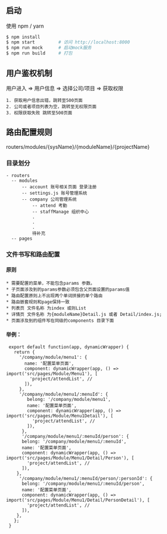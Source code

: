 # 
## 启动

使用 npm / yarn

```bash
$ npm install
$ npm start         # 访问 http://localhost:8000
$ npm run mock		# 启动mock服务
$ npm run build		# 打包
```


## 用户鉴权机制


  用户进入 => 用户信息 => 选择公司/项目 => 获取权限
  
    1. 获取用户信息出错，跳转至500页面
    2. 公司或者项目列表为空，跳转至无权限页面
    3. 权限获取失败 跳转至500页面
  
## 路由配置规则

  routers/modules/{sysName}/{moduleName}/{projectName}
  
### 目录划分
  
  ````
  - routers
    -- modules
        -- account 账号相关页面 登录注册
        -- settings.js 账号管理系统
        -- company 公司管理系统
            -- attend 考勤
            -- staffManage 组织中心
            .
            .
            .
            待补充
    -- pages
  ````
  
### 文件书写和路由配置
  
#### 原则
    
    * 需要配置的菜单，不能包含params 参数。
    * 子页面涉及到的params参数必须包含父页面设置的params值
    * 路由配置原则上不出现两个单词拼接的单个路由
    * 路由嵌套规则和page保持一致
    * 列表页 文件名称 为index 或则List
    * 详情页 文件名称 为{moduleName}Detail.js 或者 Detail/index.js;
    * 页面涉及到的组件写在同级的components 目录下面
    
  
#### 举例：

```ecmascript 6
 export default function(app, dynamicWrapper) {
   return {
     '/company/module/menu1': {
       name: '配置菜单页面',
       component: dynamicWrapper(app, () => import('src/pages/Module/Menu1'), [
         'project/attendList', // 
       ]),
     },
     '/company/module/menu1/:menuId': {
        belong: '/company/module/menu1',
        name: '配置菜单页面',
        component: dynamicWrapper(app, () => import('src/pages/Module/Menu1Detail'), [
          'project/attendList', // 
        ]),
      },
      '/company/module/menu1/:menuId/person': {
      belong: '/company/module/menu1/:menuId',
      name: '配置菜单页面',
      component: dynamicWrapper(app, () => import('src/pages/Module/Menu1/Detail/Person'), [
        'project/attendList', // 
      ]),
    },
     '/company/module/menu1/:menuId/person/:personId': {
      belong: '/company/module/menu1/:menuId/person',
      name: '配置菜单页面',
      component: dynamicWrapper(app, () => import('src/pages/Module/Menu1/Detail/PersonDetail'), [
        'project/attendList', // 
      ]),
    },
   };
 }
```
  
